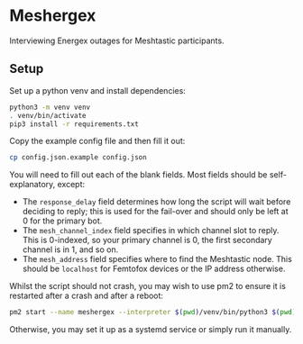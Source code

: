 # Meshergex

Interviewing Energex outages for Meshtastic participants.

## Setup
Set up a python venv and install dependencies:

```sh
python3 -m venv venv
. venv/bin/activate
pip3 install -r requirements.txt
```

Copy the example config file and then fill it out:

```sh
cp config.json.example config.json
```

You will need to fill out each of the blank fields. Most fields should be self-explanatory, except:

- The `response_delay` field determines how long the script will wait before deciding to reply; this is used for the fail-over and should only be left at 0 for the primary bot.
- The `mesh_channel_index` field specifies in which channel slot to reply. This is 0-indexed, so your primary channel is 0, the first secondary channel is in 1, and so on.
- The `mesh_address` field specifies where to find the Meshtastic node. This should be `localhost` for Femtofox devices or the IP address otherwise.

Whilst the script should not crash, you may wish to use pm2 to ensure it is restarted after a crash and after a reboot:

```sh
pm2 start --name meshergex --interpreter $(pwd)/venv/bin/python3 $(pwd)/main.py
```

Otherwise, you may set it up as a systemd service or simply run it manually.